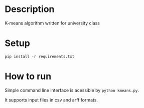 # Description

K-means algorithm written for university class

# Setup

```pip install -r requirements.txt```

# How to run

Simple command line interface is acessible by `python kmeans.py`.

It supports input files in csv and arff formats.
